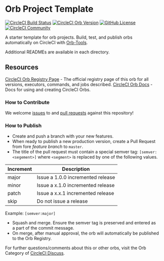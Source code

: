 # Orb Project Template

[![CircleCI Build Status](https://circleci.com/gh/pradiptas/orb-is-fun.svg?style=shield "CircleCI Build Status")](https://circleci.com/gh/pradiptas/orb-is-fun) [![CircleCI Orb Version](https://img.shields.io/badge/endpoint.svg?url=https://badges.circleci.io/orb/personal-orbs/orb-is-fun)](https://circleci.com/orbs/registry/orb/personal-orbs/orb-is-fun) [![GitHub License](https://img.shields.io/badge/license-MIT-lightgrey.svg)](https://raw.githubusercontent.com/pradiptas/orb-is-fun/master/LICENSE) [![CircleCI Community](https://img.shields.io/badge/community-CircleCI%20Discuss-343434.svg)](https://discuss.circleci.com/c/ecosystem/orbs)



A starter template for orb projects. Build, test, and publish orbs automatically on CircleCI with [Orb-Tools](https://circleci.com/orbs/registry/orb/circleci/orb-tools).

Additional READMEs are available in each directory.



## Resources

[CircleCI Orb Registry Page](https://circleci.com/orbs/registry/orb/personal-orbs/orb-is-fun) - The official registry page of this orb for all versions, executors, commands, and jobs described.
[CircleCI Orb Docs](https://circleci.com/docs/2.0/orb-intro/#section=configuration) - Docs for using and creating CircleCI Orbs.

### How to Contribute

We welcome [issues](https://github.com/pradiptas/orb-is-fun/issues) to and [pull requests](https://github.com/pradiptas/orb-is-fun/pulls) against this repository!

### How to Publish
* Create and push a branch with your new features.
* When ready to publish a new production version, create a Pull Request from fore _feature branch_ to `master`.
* The title of the pull request must contain a special semver tag: `[semver:<segement>]` where `<segment>` is replaced by one of the following values.

| Increment | Description|
| ----------| -----------|
| major     | Issue a 1.0.0 incremented release|
| minor     | Issue a x.1.0 incremented release|
| patch     | Issue a x.x.1 incremented release|
| skip      | Do not issue a release|

Example: `[semver:major]`

* Squash and merge. Ensure the semver tag is preserved and entered as a part of the commit message.
* On merge, after manual approval, the orb will automatically be published to the Orb Registry.


For further questions/comments about this or other orbs, visit the Orb Category of [CircleCI Discuss](https://discuss.circleci.com/c/orbs).

